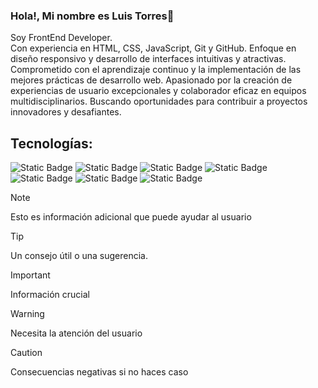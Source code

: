 ### Hola!, Mi nombre es Luis Torres👋
Soy FrontEnd Developer.
<br>
Con experiencia en HTML, CSS, JavaScript, Git y GitHub. Enfoque en diseño responsivo y desarrollo de interfaces intuitivas y atractivas. Comprometido con el aprendizaje continuo y la implementación de las mejores prácticas de desarrollo web. Apasionado por la creación de experiencias de usuario excepcionales y colaborador eficaz en equipos multidisciplinarios. Buscando oportunidades para contribuir a proyectos innovadores y desafiantes.
## Tecnologías:
![Static Badge](https://img.shields.io/badge/HTML5-E34C25?style=for-the-badge&logo=html5&logoColor=E34C25&labelColor=black)
![Static Badge](https://img.shields.io/badge/CSS3-006FB9?style=for-the-badge&logo=css3&logoColor=006FB9&labelColor=black)
![Static Badge](https://img.shields.io/badge/Sass-CD6699?style=for-the-badge&logo=sass&logoColor=%23CD6699&labelColor=%23000)
![Static Badge](https://img.shields.io/badge/Gulp-D34947?style=for-the-badge&logo=gulp&logoColor=%23D34947&labelColor=%23000)
![Static Badge](https://img.shields.io/badge/JavaScript-F7E025?style=for-the-badge&logo=javascript&logoColor=F7E025&labelColor=black)
![Static Badge](https://img.shields.io/badge/Git-EF5032?style=for-the-badge&logo=git&logoColor=EF5032&labelColor=black)
![Static Badge](https://img.shields.io/badge/GitHub-161414?style=for-the-badge&logo=github&logoColor=white&labelColor=black)

> [!NOTE]
> Esto es información adicional que puede ayudar al usuario

> [!TIP]
> Un consejo útil o una sugerencia.

> [!IMPORTANT]
> Información crucial

> [!WARNING]
> Necesita la atención del usuario

> [!CAUTION]
> Consecuencias negativas si no haces caso
